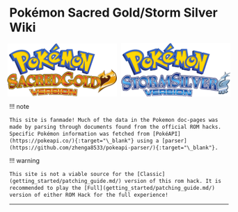 # Pokémon Sacred Gold/Storm Silver Wiki

<div style="display: flex; justify-content: center; align-items: center; gap: 10px;">
    <img src="assets/sacred_gold_logo.png" alt="Sacred Gold Logo" style="max-width: 50%; height: auto;">
    <img src="assets/storm_silver_logo.png" alt="Storm Silver Logo" style="max-width: 50%; height: auto;">
</div>

!!! note

    This site is fanmade! Much of the data in the Pokemon doc-pages was made by parsing through documents found from the official ROM hacks. Specific Pokémon information was fetched from [PokéAPI](https://pokeapi.co/){:target="\_blank"} using a [parser](https://github.com/zhenga8533/pokeapi-parser/){:target="\_blank"}.

!!! warning

    This site is not a viable source for the [Classic](getting_started/patching_guide.md/) version of this rom hack. It is recommended to play the [Full](getting_started/patching_guide.md/) version of either ROM Hack for the full experience!

---
